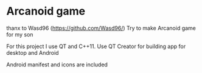 # Arcanoid game
thanx to Wasd96 (https://github.com/Wasd96/)
Try to make Arcanoid game for my son

For this project I use QT and C++11. 
Use QT Creator for building app for desktop and Android

Android manifest and icons are included